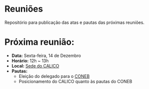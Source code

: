 # Reuniões
Repositório para publicação das atas e pautas das próximas reuniões.

# Próxima reunião:
- **Data:** Sexta-feira, 14 de Dezembro
- **Horário:** 12h ~ 13h
- **Local:** [Sede do CALICO](https://goo.gl/maps/4AhHLaaQYYu)
- **Pautas:**
    - Eleição do delegado para o [CONEB](http://www.une.org.br/noticias/tire-suas-duvidas-e-participe-do-15o-coneb-da-une/)
    - Posicionamento do CALICO quanto às pautas do CONEB
